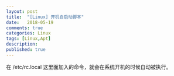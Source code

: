 ```yaml
---
layout: post
title:  "[Linux] 开机自启动脚本"
date:   2018-05-19
comments: true
categories: Linux
tags: [Linux,Apt]
description:
published: true
---
```


在 /etc/rc.local 这里面加入的命令，就会在系统开机的时候自动被执行。
